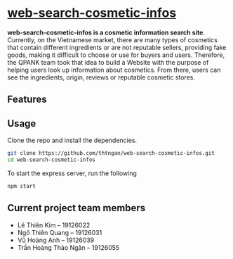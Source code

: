 # [web-search-cosmetic-infos](http://https://websearchcosmeticinfo.herokuapp.com/ "web-search-cosmetic-infos")

**web-search-cosmetic-infos is a cosmetic information search site**. Currently, on the Vietnamese market, there are many types of cosmetics that contain different ingredients or are not reputable sellers, providing fake goods, making it difficult to choose or use for buyers and users. Therefore, the QPANK team took that idea to build a Website with the purpose of helping users look up information about cosmetics. From there, users can see the ingredients, origin, reviews or reputable cosmetic stores.

## Features

## Usage

Clone the repo and install the dependencies.
```bash
git clone https://github.com/thtngan/web-search-cosmetic-infos.git
cd web-search-cosmetic-infos
```
To start the express server, run the following
```bash
npm start
```

## Current project team members
- Lê Thiên Kim – 19126022 
- Ngô Thiên Quang – 19126031 
- Vũ Hoàng Anh – 19126039 
- Trần Hoàng Thảo Ngân – 19126055 


